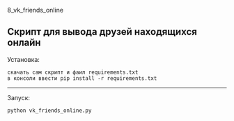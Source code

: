  8_vk_friends_online

Скрипт для вывода друзей находящихся онлайн
-------------------------------------------

Установка:

    скачать сам скрипт и фаил requirements.txt
    в консоли ввести pip install -r requirements.txt

----------

Запуск:

    python vk_friends_online.py
